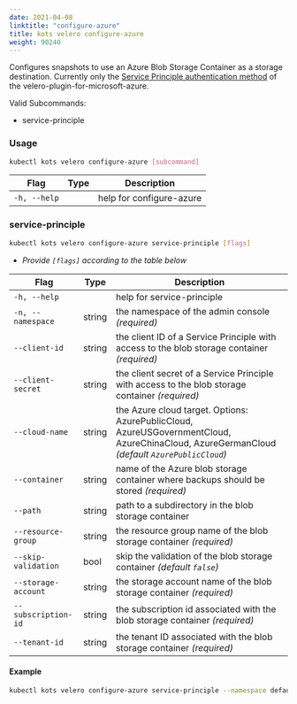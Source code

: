 ```yaml
---
date: 2021-04-08
linktitle: "configure-azure"
title: kots velero configure-azure
weight: 90240
---
```


Configures snapshots to use an Azure Blob Storage Container as a storage destination. 
Currently only the [Service Principle authentication method](https://github.com/vmware-tanzu/velero-plugin-for-microsoft-azure#option-1-create-service-principal) of the velero-plugin-for-microsoft-azure.

Valid Subcommands:
* service-principle

### Usage

```bash
kubectl kots velero configure-azure [subcommand]
```

| Flag         | Type | Description              |
|--------------|------|--------------------------|
| `-h, --help` |      | help for configure-azure |

### service-principle

```bash
kubectl kots velero configure-azure service-principle [flags]
```

- _Provide `[flags]` according to the table below_

| Flag                | Type   | Description                                                                                                                                 |
|---------------------|--------|---------------------------------------------------------------------------------------------------------------------------------------------|
| `-h, --help`        |        | help for service-principle                                                                                                                  |
| `-n, --namespace`   | string | the namespace of the admin console _(required)_                                                                                             |
| `--client-id`       | string | the client ID of a Service Principle with access to the blob storage container _(required)_                                                 |
| `--client-secret`   | string | the client secret of a Service Principle with access to the blob storage container _(required)_                                             |
| `--cloud-name`      | string | the Azure cloud target. Options: AzurePublicCloud, AzureUSGovernmentCloud, AzureChinaCloud, AzureGermanCloud _(default `AzurePublicCloud`)_ |
| `--container`       | string | name of the Azure blob storage container where backups should be stored _(required)_                                                        |
| `--path `           | string | path to a subdirectory in the blob storage container                                                                                        |
| `--resource-group`  | string | the resource group name of the blob storage container _(required)_                                                                          |
| `--skip-validation` | bool   | skip the validation of the blob storage container _(default `false`)_                                                                       |
| `--storage-account` | string | the storage account name of the blob storage container _(required)_                                                                         |
| `--subscription-id` | string | the subscription id associated with the blob storage container _(required)_                                                                 |
| `--tenant-id `      | string | the tenant ID associated with the blob storage container _(required)_                                                                       |

#### Example

```bash
kubectl kots velero configure-azure service-principle --namespace default  --container velero --resource-group Velero_Backups --storage-account velero1111362eb32b --subscription-id "1111111-1111-47a7-9671-c904d681c2b2" --tenant-id "1111111-1111-42e1-973b-ad2efc689308" --client-id "1111111-1111-4ac3-9e2b-bbea61392432" --client-secret "<secret here>"
```
